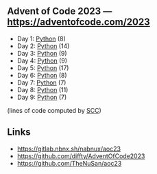 ## Advent of Code 2023 — https://adventofcode.com/2023

 - Day 1: [Python](/aoc2023/01/solution.py) (8)
 - Day 2: [Python](/aoc2023/02/solution.py) (14)
 - Day 3: [Python](/aoc2023/03/solution.py) (9)
 - Day 4: [Python](/aoc2023/04/solution.py) (9)
 - Day 5: [Python](/aoc2023/05/solution.py) (17)
 - Day 6: [Python](/aoc2023/06/solution.py) (8)
 - Day 7: [Python](/aoc2023/07/solution.py) (7)
 - Day 8: [Python](/aoc2023/08/solution.py) (11)
 - Day 9: [Python](/aoc2023/09/solution.py) (7)

(lines of code computed by [SCC](https://github.com/boyter/scc))

## Links

 * https://gitlab.nbnx.sh/nabnux/aoc23
 * https://github.com/diffty/AdventOfCode2023
 * https://github.com/TheNuSan/aoc23
